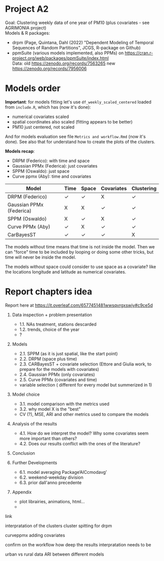 # Project A2

Goal: Clustering weekly data of one year of PM10 (plus covariates - see AGRIMONIA project)   
Models & R packages:  
- drpm (Page, Quintana, Dahl (2022) "Dependent Modeling of Temporal Sequences of Random Partitions", JCGS, R-package on Github)    
- ppmSuite (various models implemented, also PPMs) on https://cran.r-project.org/web/packages/ppmSuite/index.html   
Data: old https://zenodo.org/records/7563265 new https://zenodo.org/records/7956006   


# Models order
**Important**: for models fitting let's use `df_weekly_scaled_centered` loaded from `include.R`, which has (now it's done):

- numerical covariates scaled
- spatial coordinates also scaled (fitting appears to be better)
- PM10 just centered, not scaled

And for models evaluation see file `Metrics and workflow.Rmd` (now it's done).
See also that for understand how to create the plots of the clusters.

**Models recap**:

- DRPM (Federico): with time and space
- Gaussian PPMx (Federica): just covariates
- SPPM (Oswaldo): just space
- Curve ppmx (Aby): time and covariates

| Model                    | Time     | Space    | Covariates | Clustering|
|--------------------------|----------|----------|------------|-----------|
| DRPM (Federico)          |  ✓       | ✓          |  X      | ✓      | 
| Gaussian PPMx (Federica) |  X       |   X        |  ✓      | ✓      | 
| SPPM (Oswaldo)           |  X       |    ✓       | X      | ✓      |
| Curve PPMx (Aby)         |   ✓     | X           |  ✓     | ✓      |
| CarBayesST               |   ✓     | ✓           |  ✓      |  X    |


The models without time means that time is not inside the model. Then we can "force" time to be included by looping or doing some other tricks, but time will never be inside the model.

The models without space could consider to use space as a covariate? like the locations longitude and latitude as numerical covariates.

# Report chapters idea
Report here at https://it.overleaf.com/6577451481wwsqvrgxswjy#c9ce5d

1. Data inspection + problem presentation
	- 1.1. NAs treatment, stations descarded 
	- 1.2. trends, choice of the year
	- ?
2. Models
	- 2.1. SPPM (as it is just spatial, like the start point)
	- 2.2. DRPM (space plus time)
	- 2.3. CARBayesST + covariate selection (Ettore and Giulia work, to prepare for the models with covariates)
	- 2.4. Gaussian PPMx (only covariates)
	- 2.5. Curve PPMx (covariates and time)

	+ variable selection ( different for every model but summerized in 1)

3. Model choice
	- 3.1. model comparison with the metrics used
	- 3.2. why model X is the "best"
	- CV (?), MSE, ARI  and other metrics used to compare the models
4. Analysis of the results
	- 4.1. How do we interpret the model? Why some covariates seem more important than others?
	- 4.2. Does our results conflict with the ones of the literature?
5. Conclusion
6. Further Developments
	- 6.1. model averaging Package‘AICcmodavg’
	- 6.2.  weekend-weekday division
	- 6.3. prior dall'anno precedente
7. Appendix
	- plot librairies, animations, html...
	-
link


interpratation of the clusters
cluster spitting for drpm 

curveppmx adding covariates

confirm on the workflow
how deep the results interpratation needs to be


urban vs rural data
ARI between different models